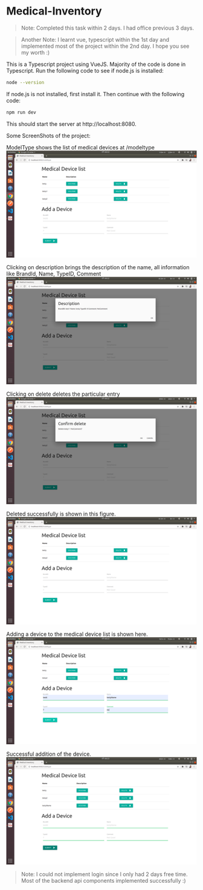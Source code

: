 # Medical-Inventory
> Note: Completed this task within 2 days. I had office previous 3 days.

> Another Note: I learnt vue, typescript within the 1st day and implemented most of the project within the 2nd day. I hope you see my worth :)

This is a Typescript project using VueJS. Majority of the code is done in Typescript. Run the following code to see if node.js is installed: 

```bash
node --version
```
If node.js is not installed, first install it. Then continue with the following code:

```bash
npm run dev
```
This should start the server at http://localhost:8080.

Some ScreenShots of the project:

ModelType shows the list of medical devices at /modeltype
![1.png](ss/1.png)

Clicking on description brings the description of the name, all information like BrandId, Name, TypeID, Comment
![2.png](ss/2.png)

Clicking on delete deletes the particular entry
![3.png](ss/3.png)

Deleted successfully is shown in this figure.
![4.png](ss/4.png)

Adding a device to the medical device list is shown here.
![5.png](ss/5.png)

Successful addition of the device.
![6.png](ss/6.png)

> Note: I could not implement login since I only had 2 days free time. Most of the backend api components implemented successfully :)

